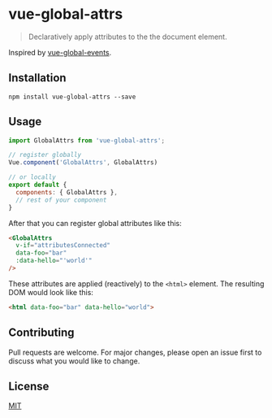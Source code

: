 # vue-global-attrs

> Declaratively apply attributes to the the document element.

Inspired by [vue-global-events](https://github.com/shentao/vue-global-events).

## Installation

```
npm install vue-global-attrs --save
```

## Usage

```js
import GlobalAttrs from 'vue-global-attrs';

// register globally
Vue.component('GlobalAttrs', GlobalAttrs)

// or locally
export default {
  components: { GlobalAttrs },
  // rest of your component
}
```

After that you can register global attributes like this:

```html
<GlobalAttrs
  v-if="attributesConnected"
  data-foo="bar"
  :data-hello="'world'"
/>
```

These attributes are applied (reactively) to the `<html>` element. The resulting DOM would look like this:

```html
<html data-foo="bar" data-hello="world">
```

## Contributing

Pull requests are welcome. For major changes, please open an issue first to discuss what you would like to change.

## License

[MIT](LICENSE)

